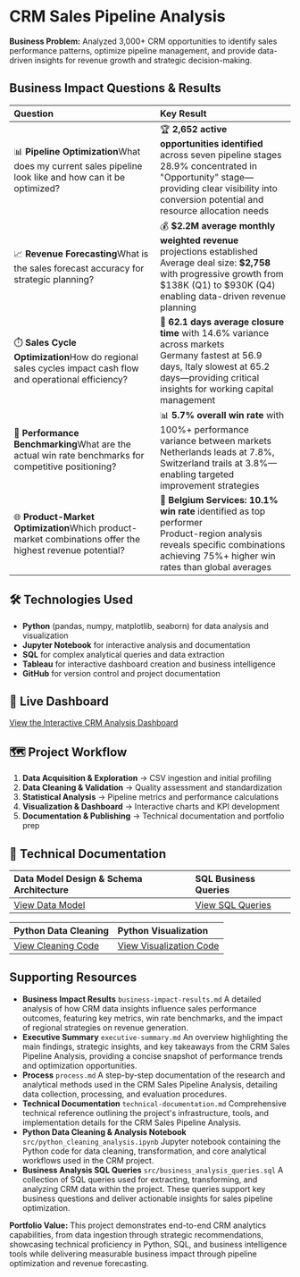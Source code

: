 # CRM Sales Pipeline Analysis

**Business Problem:** Analyzed 3,000+ CRM opportunities to identify sales performance patterns, optimize pipeline management, and provide data-driven insights for revenue growth and strategic decision-making.

## Business Impact Questions \& Results

| Question | Key Result |
| :-- | :-- |
| 📊 **Pipeline Optimization**What does my current sales pipeline look like and how can it be optimized? | 🏆 **2,652 active opportunities identified** across seven pipeline stages<br>28.9% concentrated in "Opportunity" stage—providing clear visibility into conversion potential and resource allocation needs |
| 📈 **Revenue Forecasting**What is the sales forecast accuracy for strategic planning? | 💰 **\$2.2M average monthly weighted revenue** projections established<br>Average deal size: **\$2,758** with progressive growth from \$138K (Q1) to \$930K (Q4) enabling data-driven revenue planning |
| ⏱️ **Sales Cycle Optimization**How do regional sales cycles impact cash flow and operational efficiency? | 📍 **62.1 days average closure time** with 14.6% variance across markets<br>Germany fastest at 56.9 days, Italy slowest at 65.2 days—providing critical insights for working capital management |
| 🎯 **Performance Benchmarking**What are the actual win rate benchmarks for competitive positioning? | 📊 **5.7% overall win rate** with 100%+ performance variance between markets<br>Netherlands leads at 7.8%, Switzerland trails at 3.8%—enabling targeted improvement strategies |
| 🌐 **Product-Market Optimization**Which product-market combinations offer the highest revenue potential? | 🚀 **Belgium Services: 10.1% win rate** identified as top performer<br>Product-region analysis reveals specific combinations achieving 75%+ higher win rates than global averages |

## 🛠️ Technologies Used

- **Python** (pandas, numpy, matplotlib, seaborn) for data analysis and visualization
- **Jupyter Notebook** for interactive analysis and documentation
- **SQL** for complex analytical queries and data extraction
- **Tableau** for interactive dashboard creation and business intelligence
- **GitHub** for version control and project documentation


## 🚀 Live Dashboard

[View the Interactive CRM Analysis Dashboard](#)

## 🗺️ Project Workflow

1. **Data Acquisition \& Exploration** → CSV ingestion and initial profiling
2. **Data Cleaning \& Validation** → Quality assessment and standardization
3. **Statistical Analysis** → Pipeline metrics and performance calculations
4. **Visualization \& Dashboard** → Interactive charts and KPI development
5. **Documentation \& Publishing** → Technical documentation and portfolio prep

## 📖 Technical Documentation

| Data Model Design \& Schema Architecture | SQL Business Queries |
| :-- | :-- |
| [View Data Model](#) | [View SQL Queries](#) |

| Python Data Cleaning | Python Visualization |
| :-- | :-- |
| [View Cleaning Code](#) | [View Visualization Code](#) |

## Supporting Resources

- **Business Impact Results** `business-impact-results.md`
A detailed analysis of how CRM data insights influence sales performance outcomes, featuring key metrics, win rate benchmarks, and the impact of regional strategies on revenue generation.
- **Executive Summary** `executive-summary.md`
An overview highlighting the main findings, strategic insights, and key takeaways from the CRM Sales Pipeline Analysis, providing a concise snapshot of performance trends and optimization opportunities.
- **Process** `process.md`
A step-by-step documentation of the research and analytical methods used in the CRM Sales Pipeline Analysis, detailing data collection, processing, and evaluation procedures.
- **Technical Documentation** `technical-documentation.md`
Comprehensive technical reference outlining the project's infrastructure, tools, and implementation details for the CRM Sales Pipeline Analysis.
- **Python Data Cleaning \& Analysis Notebook** `src/python_cleaning_analysis.ipynb`
Jupyter notebook containing the Python code for data cleaning, transformation, and core analytical workflows used in the CRM project.
- **Business Analysis SQL Queries** `src/business_analysis_queries.sql`
A collection of SQL queries used for extracting, transforming, and analyzing CRM data within the project. These queries support key business questions and deliver actionable insights for sales pipeline optimization.

**Portfolio Value:** This project demonstrates end-to-end CRM analytics capabilities, from data ingestion through strategic recommendations, showcasing technical proficiency in Python, SQL, and business intelligence tools while delivering measurable business impact through pipeline optimization and revenue forecasting.
